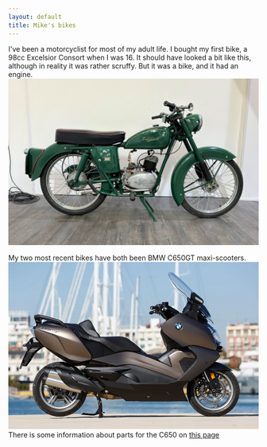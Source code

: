 ```yaml
---
layout: default
title: Mike's bikes
---
```



I've been a motorcyclist for most of my adult life. I bought my first bike, a 98cc Excelsior Consort when I was 16. 
It should have looked a bit like this, although in reality it was rather scruffy. But it was a bike, and it had an engine. 
![Picture of Excelsior Consort](/assets/images/consort1.jpg)

My two most recent bikes have both been BMW C650GT maxi-scooters. 
![Picture of BMW C650GT](/assets/images/C650gt-1.webp)
There is some information about parts for the C650 on [this page](C650-parts.html) 